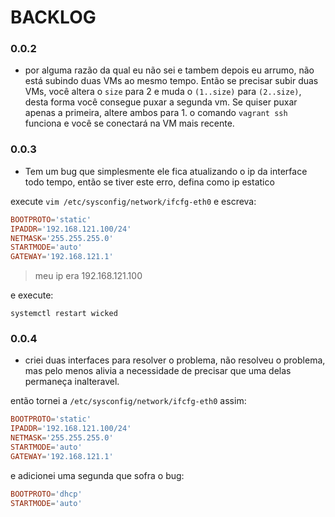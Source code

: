# BACKLOG

### 0.0.2
- por alguma razão da qual eu não sei e tambem depois eu arrumo, não está subindo duas VMs ao mesmo tempo. Então se precisar subir duas VMs, você altera o `size` para 2 e muda o `(1..size)` para `(2..size)`, desta forma você consegue puxar a segunda vm. 
Se quiser puxar apenas a primeira, altere ambos para 1.
o comando `vagrant ssh` funciona e você se conectará na VM mais recente.

### 0.0.3
- Tem um bug que simplesmente ele fica atualizando o ip da interface todo tempo, então se tiver este erro, defina como ip estatico


execute `vim /etc/sysconfig/network/ifcfg-eth0` e escreva:
```conf
BOOTPROTO='static'
IPADDR='192.168.121.100/24'
NETMASK='255.255.255.0'
STARTMODE='auto'
GATEWAY='192.168.121.1'
```
> meu ip era 192.168.121.100

e execute:
```
systemctl restart wicked
```

### 0.0.4
- criei duas interfaces para resolver o problema, não resolveu o problema, mas pelo menos alivia a necessidade de precisar que uma delas permaneça inalteravel.

então tornei a `/etc/sysconfig/network/ifcfg-eth0` assim:
```conf
BOOTPROTO='static'
IPADDR='192.168.121.100/24'
NETMASK='255.255.255.0'
STARTMODE='auto'
GATEWAY='192.168.121.1'
```
e adicionei uma segunda que sofra o bug:
```conf
BOOTPROTO='dhcp'
STARTMODE='auto'
```
